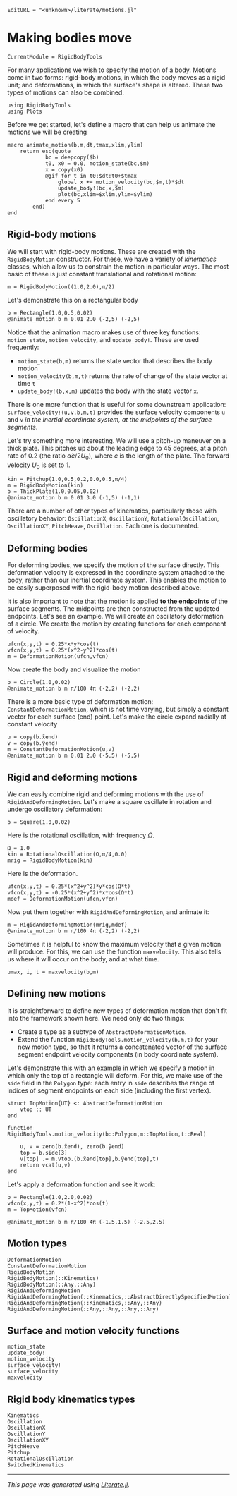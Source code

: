 ```@meta
EditURL = "<unknown>/literate/motions.jl"
```

# Making bodies move

```@meta
CurrentModule = RigidBodyTools
```

For many applications we wish to specify the motion of a body. Motions
come in two forms: rigid-body motions, in which the body moves as a rigid
unit; and deformations, in which the surface's shape is altered. These
two types of motions can also be combined.

````@example motions
using RigidBodyTools
using Plots
````

Before we get started, let's define a macro that can help us
animate the motions we will be creating

````@example motions
macro animate_motion(b,m,dt,tmax,xlim,ylim)
    return esc(quote
            bc = deepcopy($b)
            t0, x0 = 0.0, motion_state(bc,$m)
            x = copy(x0)
            @gif for t in t0:$dt:t0+$tmax
                global x += motion_velocity(bc,$m,t)*$dt
                update_body!(bc,x,$m)
                plot(bc,xlim=$xlim,ylim=$ylim)
            end every 5
        end)
end
````

## Rigid-body motions
We will start with rigid-body motions. These are created with the `RigidBodyMotion`
constructor. For these, we have a variety
of *kinematics* classes, which allow us to constrain the motion in particular
ways. The most basic of these is just constant translational and rotational motion:

````@example motions
m = RigidBodyMotion((1.0,2.0),π/2)
````

Let's demonstrate this on a rectangular body

````@example motions
b = Rectangle(1.0,0.5,0.02)
@animate_motion b m 0.01 2.0 (-2,5) (-2,5)
````

Notice that the animation macro makes use of three key functions:
`motion_state`, `motion_velocity`, and `update_body!`. These are used
frequently:
- `motion_state(b,m)` returns the state vector that describes the body motion
- `motion_velocity(b,m,t)` returns the rate of change of the state vector at time `t`
- `update_body!(b,x,m)` updates the body with the state vector `x`.

There is one more function that is useful for some downstream application:
`surface_velocity!(u,v,b,m,t)` provides the surface velocity components `u` and `v`
*in the inertial coordinate system, at the midpoints of the surface segments*.

Let's try something more interesting. We will use a pitch-up maneuver on a
thick plate. This pitches up about the leading edge to 45 degrees, at a pitch
rate of 0.2 (the ratio $\dot{\alpha}c/2U_0$), where $c$ is the length of the
plate. The forward velocity $U_0$ is set to 1.

````@example motions
kin = Pitchup(1.0,0.5,0.2,0.0,0.5,π/4)
m = RigidBodyMotion(kin)
b = ThickPlate(1.0,0.05,0.02)
@animate_motion b m 0.01 3.0 (-1,5) (-1,1)
````

There are a number of other types of kinematics, particularly those
with oscillatory behavior: `OscillationX`, `OscillationY`, `RotationalOscillation`,
`OscillationXY`, `PitchHeave`, `Oscillation`. Each one is documented.

## Deforming bodies
For deforming bodies, we specify the motion of the surface directly. This
deformation velocity is expressed in the coordinate system attached to the
body, rather than our inertial coordinate system. This enables the
motion to be easily superposed with the rigid-body motion described above.

It is also important to note that the motion is applied **to the endpoints**
of the surface segments. The midpoints are then constructed from the
updated endpoints.
Let's see an example. We will create an oscillatory deformation of a circle.
We create the motion by creating functions for each component of velocity.

````@example motions
ufcn(x,y,t) = 0.25*x*y*cos(t)
vfcn(x,y,t) = 0.25*(x^2-y^2)*cos(t)
m = DeformationMotion(ufcn,vfcn)
````

Now create the body and visualize the motion

````@example motions
b = Circle(1.0,0.02)
@animate_motion b m π/100 4π (-2,2) (-2,2)
````

There is a more basic type of deformation motion: `ConstantDeformationMotion`,
which is not time varying, but simply a constant vector for each surface
(end) point. Let's make the circle expand radially at constant velocity

````@example motions
u = copy(b.x̃end)
v = copy(b.ỹend)
m = ConstantDeformationMotion(u,v)
@animate_motion b m 0.01 2.0 (-5,5) (-5,5)
````

## Rigid and deforming motions
We can easily combine rigid and deforming motions with the use of `RigidAndDeformingMotion`.
Let's make a square oscillate in rotation and undergo oscillatory deformation:

````@example motions
b = Square(1.0,0.02)
````

Here is the rotational oscillation, with frequency $\Omega$.

````@example motions
Ω = 1.0
kin = RotationalOscillation(Ω,π/4,0.0)
mrig = RigidBodyMotion(kin)
````

Here is the deformation.

````@example motions
ufcn(x,y,t) = 0.25*(x^2+y^2)*y*cos(Ω*t)
vfcn(x,y,t) = -0.25*(x^2+y^2)*x*cos(Ω*t)
mdef = DeformationMotion(ufcn,vfcn)
````

Now put them together with `RigidAndDeformingMotion`, and animate it:

````@example motions
m = RigidAndDeformingMotion(mrig,mdef)
@animate_motion b m π/100 4π (-2,2) (-2,2)
````

Sometimes it is helpful to know the maximum velocity that a given
motion will produce. For this, we can use the function `maxvelocity`.
This also tells us where it will occur on the body, and at what time.

````@example motions
umax, i, t = maxvelocity(b,m)
````

## Defining new motions
It is straightforward to define new types of deformation motion that don't fit into the framework
shown here. We need only do two things:
- Create a type as a subtype of `AbstractDeformationMotion`.
- Extend the function `RigidBodyTools.motion_velocity(b,m,t)` for your
  new motion type, so that it returns a concatenated vector of
  the surface segment endpoint velocity components (in body coordinate system).

Let's demonstrate this with an example in which we specify a motion in which only
the top of a rectangle will deform. For this, we make use of the `side`
field in the `Polygon` type: each entry in `side` describes the range of indices
of segment endpoints on each side (including the first vertex).

````@example motions
struct TopMotion{UT} <: AbstractDeformationMotion
    vtop :: UT
end

function RigidBodyTools.motion_velocity(b::Polygon,m::TopMotion,t::Real)

    u, v = zero(b.x̃end), zero(b.ỹend)
    top = b.side[3]
    v[top] .= m.vtop.(b.x̃end[top],b.ỹend[top],t)
    return vcat(u,v)
end
````

Let's apply a deformation function and see it work:

````@example motions
b = Rectangle(1.0,2.0,0.02)
vfcn(x,y,t) = 0.2*(1-x^2)*cos(t)
m = TopMotion(vfcn)

@animate_motion b m π/100 4π (-1.5,1.5) (-2.5,2.5)
````

## Motion types
```@docs
DeformationMotion
ConstantDeformationMotion
RigidBodyMotion
RigidBodyMotion(::Kinematics)
RigidBodyMotion(::Any,::Any)
RigidAndDeformingMotion
RigidAndDeformingMotion(::Kinematics,::AbstractDirectlySpecifiedMotion)
RigidAndDeformingMotion(::Kinematics,::Any,::Any)
RigidAndDeformingMotion(::Any,::Any,::Any,::Any)
```

## Surface and motion velocity functions
```@docs
motion_state
update_body!
motion_velocity
surface_velocity!
surface_velocity
maxvelocity
```

## Rigid body kinematics types
```@docs
Kinematics
Oscillation
OscillationX
OscillationY
OscillationXY
PitchHeave
Pitchup
RotationalOscillation
SwitchedKinematics
```

---

*This page was generated using [Literate.jl](https://github.com/fredrikekre/Literate.jl).*

